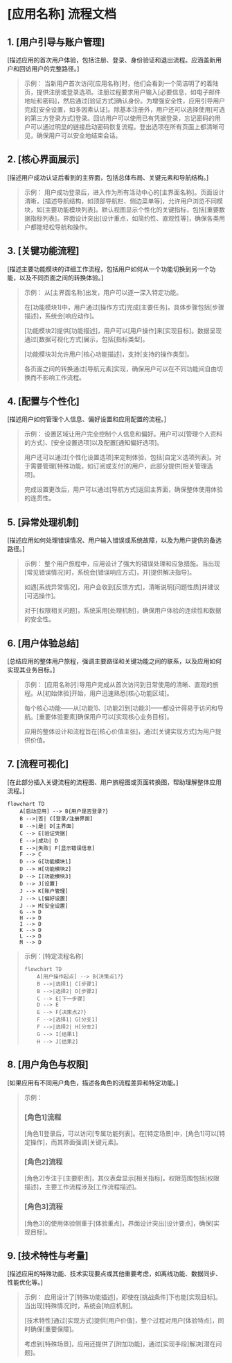 # [应用名称] 流程文档

## 1. [用户引导与账户管理]

[描述应用的首次用户体验，包括注册、登录、身份验证和退出流程。应涵盖新用户和回访用户的完整路径。]

> 示例：
> 当新用户首次访问[应用名称]时，他们会看到一个简洁明了的着陆页，提供注册或登录选项。注册过程要求用户输入[必要信息，如电子邮件地址和密码]，然后通过[验证方式]确认身份。为增强安全性，应用引导用户完成[安全设置，如多因素认证]。除基本注册外，用户还可以选择使用[可选的第三方登录方式]登录。回访用户可以使用已有凭据登录，忘记密码的用户可以通过明显的链接启动密码恢复流程。登出选项在所有页面上都清晰可见，确保用户可以安全地结束会话。

## 2. [核心界面展示]

[描述用户成功认证后看到的主界面，包括总体布局、关键元素和导航结构。]

> 示例：
> 用户成功登录后，进入作为所有活动中心的[主界面名称]。页面设计清晰，[描述导航结构，如顶部导航栏、侧边菜单等]，允许用户浏览不同模块，如[主要功能模块列表]。默认视图显示个性化的关键指标，包括[重要数据指标列表]。界面设计突出[设计重点，如简约性、直观性等]，确保各类用户都能轻松导航和操作。

## 3. [关键功能流程]

[描述主要功能模块的详细工作流程，包括用户如何从一个功能切换到另一个功能，以及不同页面之间的转换体验。]

> 示例：
> 从[主界面名称]出发，用户可以逐一深入特定功能。
> 
> 在[功能模块1]中，用户通过[操作方式]完成[主要任务]。具体步骤包括[步骤描述]，系统会[响应动作]。
> 
> [功能模块2]提供[功能描述]，用户可以[用户操作]来[实现目标]。数据呈现通过[数据可视化方式]展示，包括[指标类型]。
> 
> [功能模块3]允许用户[核心功能描述]，支持[支持的操作类型]。
> 
> 各页面之间的转换通过[导航元素]实现，确保用户可以在不同功能间自由切换而不影响工作流程。

## 4. [配置与个性化]

[描述用户如何管理个人信息、偏好设置和应用配置的流程。]

> 示例：
> 设置区域让用户完全控制个人信息和偏好。用户可以[管理个人资料的方式]、[安全设置选项]以及配置[通知偏好选项]。
> 
> 用户还可以通过[个性化设置选项]来定制体验，包括[自定义选项列表]。对于需要管理[特殊功能，如订阅或支付]的用户，此部分提供[相关管理选项]。
> 
> 完成设置更改后，用户可以通过[导航方式]返回主界面，确保整体使用体验的连贯性。

## 5. [异常处理机制]

[描述应用如何处理错误情况、用户输入错误或系统故障，以及为用户提供的备选路径。]

> 示例：
> 整个用户旅程中，应用设计了强大的错误处理和应急措施。当出现[常见错误情况]时，系统会[错误响应方式]，并[提供解决指导]。
> 
> 如遇[系统异常情况]，用户会收到[反馈方式]，清晰说明[问题性质]并建议[可选操作]。
> 
> 对于[权限相关问题]，系统采用[处理机制]，确保用户体验的连续性和数据的安全性。

## 6. [用户体验总结]

[总结应用的整体用户旅程，强调主要路径和关键功能之间的联系，以及应用如何实现其业务目标。]

> 示例：
> [应用名称]引导用户完成从首次访问到日常使用的清晰、直观的旅程。从[初始体验]开始，用户迅速熟悉[核心功能区域]。
> 
> 每个核心功能——从[功能1]、[功能2]到[功能3]——都设计得易于访问和导航。[重要体验要素]确保用户可以[实现核心业务目标]。
> 
> 应用的整体设计和流程旨在[核心价值主张]，通过[关键实现方式]为用户提供价值。

## 7. [流程可视化]

[在此部分插入关键流程的流程图、用户旅程图或页面转换图，帮助理解整体应用流程。]

```mermaid
flowchart TD
    A[启动应用] --> B{用户是否登录?}
    B -->|否| C[登录/注册界面]
    B -->|是| D[主界面]
    C --> E[验证凭据]
    E -->|成功| D
    E -->|失败| F[显示错误信息]
    F --> C
    D --> G[功能模块1]
    D --> H[功能模块2]
    D --> I[功能模块3]
    D --> J[设置]
    J --> K[账户管理]
    J --> L[偏好设置]
    J --> M[安全设置]
    G --> D
    H --> D
    I --> D
    K --> D
    L --> D
    M --> D
```

> 示例：[特定流程名称]
> ```mermaid
> flowchart TD
>     A[用户操作起点] --> B{决策点1?}
>     B -->|选择1| C[步骤1]
>     B -->|选择2| D[步骤2]
>     C --> E[下一步骤]
>     D --> E
>     E --> F{决策点2?}
>     F -->|选择1| G[分支1]
>     F -->|选择2| H[分支2]
>     G --> I[结果1]
>     H --> J[结果2]
> ```

## 8. [用户角色与权限]

[如果应用有不同用户角色，描述各角色的流程差异和特定功能。]

> 示例：
> ### [角色1]流程
> [角色1]登录后，可以访问[专属功能列表]。在[特定场景]中，[角色1]可以[特定操作]，而其界面强调[关键元素]。
> 
> ### [角色2]流程
> [角色2]专注于[主要职责]，其仪表盘显示[相关指标]。权限范围包括[权限描述]，主要工作流程涉及[工作流程描述]。
> 
> ### [角色3]流程
> [角色3]的使用体验侧重于[体验重点]，界面设计突出[设计要点]，确保[实现目标]。

## 9. [技术特性与考量]

[描述应用的特殊功能、技术实现要点或其他重要考虑，如离线功能、数据同步、性能优化等。]

> 示例：
> 应用设计了[特殊功能描述]，即使在[挑战条件]下也能[实现目标]。当出现[特殊情况]时，系统会[响应机制]。
> 
> [技术特性]通过[实现方式]提供[用户价值]，整个过程对用户[体验特点]，同时确保[重要保障]。
> 
> 考虑到[特殊场景]，应用还提供了[附加功能]，通过[实现手段]解决[潜在问题]。 